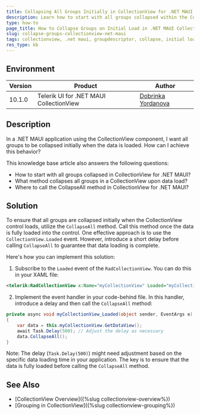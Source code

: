 ```yaml
---
title: Collapsing All Groups Initially in CollectionView for .NET MAUI
description: Learn how to start with all groups collapsed within the CollectionView control in .NET MAUI applications.
type: how-to
page_title: How to Collapse Groups on Initial Load in .NET MAUI CollectionView
slug: collapse-groups-collectionview-net-maui
tags: collectionview, .net maui, groupdescriptor, collapse, initial load
res_type: kb
---
```


## Environment

| Version | Product | Author | 
| --- | --- | ---- | 
| 10.1.0 | Telerik UI for .NET MAUI CollectionView | [Dobrinka Yordanova](https://www.telerik.com/blogs/author/dobrinka-yordanova) | 

## Description

In a .NET MAUI application using the CollectionView component, I want all groups to be collapsed initially when the data is loaded. How can I achieve this behavior?

This knowledge base article also answers the following questions:
- How to start with all groups collapsed in CollectionView for .NET MAUI?
- What method collapses all groups in a CollectionView upon data load?
- Where to call the CollapseAll method in CollectionView for .NET MAUI?

## Solution

To ensure that all groups are collapsed initially when the CollectionView control loads, utilize the `CollapseAll` method. Call this method once the data is fully loaded into the control. One effective approach is to use the `CollectionView.Loaded` event. However, introduce a short delay before calling `CollapseAll` to guarantee that data loading is complete. 

Here's how you can implement this solution:

1. Subscribe to the `Loaded` event of the `RadCollectionView`. You can do this in your XAML file:

```xml
<telerik:RadCollectionView x:Name="myCollectionView" Loaded="myCollectionView_Loaded">
```

2. Implement the event handler in your code-behind file. In this handler, introduce a delay and then call the `CollapseAll` method:

```csharp
private async void myCollectionView_Loaded(object sender, EventArgs e)
{
    var data = this.myCollectionView.GetDataView();
    await Task.Delay(500); // Adjust the delay as necessary
    data.CollapseAll();
}
```

Note: The delay (`Task.Delay(500)`) might need adjustment based on the specific data loading time in your application. The key is to ensure that the data is fully loaded before calling the `CollapseAll` method.

## See Also

- [CollectionView Overview]({%slug collectionview-overview%})
- [Grouping in CollectionView]({%slug collectionview-grouping%})
